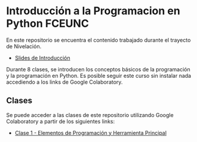 # Introducción a la Programacion en Python FCEUNC
En este repositorio se encuentra el contenido trabajado durante el trayecto de Nivelación.

- [Slides de Introducción](https://docs.google.com/presentation/d/1G4ojCvPbB6ZOC9ZAl5oS6rijwPTRWO0MTP26pz1sO0g/edit?usp=sharing)

Durante 8 clases, se introducen los conceptos básicos de la programación y la programación en Python. Es posible seguir este curso sin instalar nada accediendo a los links de Google Colaboratory.

## Clases
Se puede acceder a las clases de este repositorio utilizando Google Colaboratory a partir de los siguientes links:

- [Clase 1 - Elementos de Programación y Herramienta Principal](https://colab.research.google.com/github/martinezarraigadamaria/IntroduccionProgramacionPythonFCEUNC/blob/master/clases/Clase_1.ipynb)


